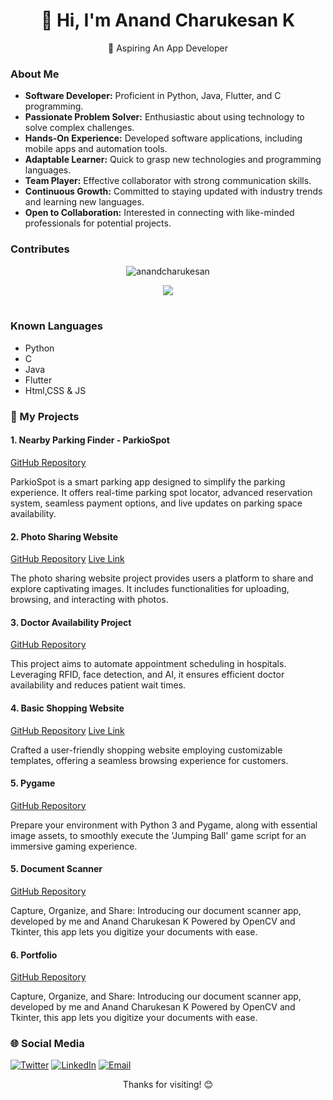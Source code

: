 <div align="center">
  <h1>👋 Hi, I'm Anand Charukesan K</h1>
  <p>🚀 Aspiring An App Developer</p>
</div>

### About Me

- **Software Developer:** Proficient in Python, Java, Flutter, and C programming.
- **Passionate Problem Solver:** Enthusiastic about using technology to solve complex challenges.
- **Hands-On Experience:** Developed software applications, including mobile apps and automation tools.
- **Adaptable Learner:** Quick to grasp new technologies and programming languages.
- **Team Player:** Effective collaborator with strong communication skills.
- **Continuous Growth:** Committed to staying updated with industry trends and learning new languages.
- **Open to Collaboration:** Interested in connecting with like-minded professionals for potential projects.

### Contributes

<div align="center">
  <p align="center"><img src="https://github-readme-streak-stats.herokuapp.com/?user=anandcharukesan&theme=algolia" alt="anandcharukesan"  /></p>

  <img  align="center"  src="https://github-readme-stats.vercel.app/api?username=anandcharukesan&theme=dark&show_icons=true&count_private=true" />
  <br></br>
</div>

### Known Languages

- Python
- C
- Java
- Flutter
- Html,CSS & JS

### 📂 My Projects

#### 1. Nearby Parking Finder - ParkioSpot
[GitHub Repository](https://github.com/dhiyanesh-cyber/car-parking.git)

ParkioSpot is a smart parking app designed to simplify the parking experience. It offers real-time parking spot locator, advanced reservation system, seamless payment options, and live updates on parking space availability.

#### 2. Photo Sharing Website
[GitHub Repository](https://github.com/anandcharukesan/photodown.git)
    [Live Link](http://photodown.rf.gd/)
  
The photo sharing website project provides users a platform to share and explore captivating images. It includes functionalities for uploading, browsing, and interacting with photos.

#### 3. Doctor Availability Project
[GitHub Repository](https://github.com/anandcharukesan/DocSpot.git)

This project aims to automate appointment scheduling in hospitals. Leveraging RFID, face detection, and AI, it ensures efficient doctor availability and reduces patient wait times.

#### 4. Basic Shopping Website
[GitHub Repository](https://github.com/anandcharukesan/shopping.git)
    [Live Link](http://shopifyy.rf.gd/)

Crafted a user-friendly shopping website employing customizable templates, offering a seamless browsing experience for customers.

#### 5. Pygame
[GitHub Repository](https://github.com/anandcharukesan/Game.git)

Prepare your environment with Python 3 and Pygame, along with essential image assets, to smoothly execute the 'Jumping Ball' game script for an immersive gaming experience.

#### 5. Document Scanner
[GitHub Repository](https://github.com/anandcharukesan/Document-Scanner.git)

Capture, Organize, and Share: Introducing our document scanner app, developed by me and Anand Charukesan K Powered by OpenCV and Tkinter, this app lets you digitize your documents with ease.

#### 6. Portfolio
[GitHub Repository](https://github.com/anandcharukesan/Document-Scanner.git)

Capture, Organize, and Share: Introducing our document scanner app, developed by me and Anand Charukesan K Powered by OpenCV and Tkinter, this app lets you digitize your documents with ease.

### 🌐 Social Media

[![Twitter](https://i.postimg.cc/d1tVg1cs/twitter-x-logo-42554.png)](https://twitter.com/CCharukes)
[![LinkedIn](https://img.icons8.com/color/48/000000/linkedin.png)](https://www.linkedin.com/in/anand-charukesan/)
[![Email](https://img.icons8.com/color/48/000000/gmail-new.png)](mailto:anandcharukesan004@gmail.com)

<div align="center">
  <p>Thanks for visiting! 😊</p>
</div>
